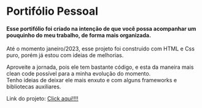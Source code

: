 # Portifólio Pessoal

#### Esse portifólio foi criado na intenção de que você possa acompanhar um pouquinho do meu trabalho, de forma mais organizada.  

Até o momento janeiro/2023, esse projeto foi construido com HTML e Css puro, porém já estou com ideias de melhorias.  

Aproveite a jornada, pois ele tem bastante código, e esta da maneira mais clean code possível para a minha evolução do momento.  
Tenho ideias de deixar ele mais enxuto e com alguns frameworks e bibliotecas auxiliares.

Link do projeto: <a href= "https://rafaelasoperes.github.io/portifolio/" target="_black">Click aqui!!!!</a>
